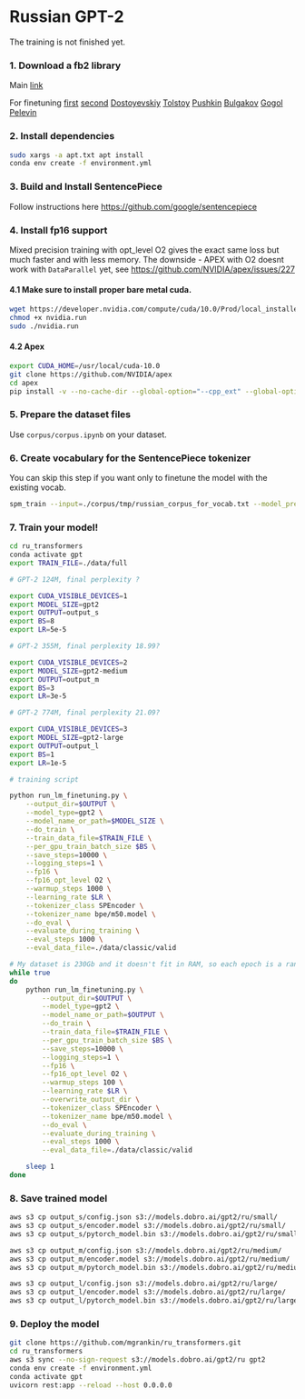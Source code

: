 # Russian GPT-2 

The training is not finished yet.

### 1. Download a fb2 library 

Main [link](https://booktracker.org/viewtopic.php?t=1198)

For finetuning [first](https://booktracker.org/viewtopic.php?t=43884) [second](https://booktracker.org/viewtopic.php?t=73891) [Dostoyevskiy](https://booktracker.org/viewtopic.php?t=7594) [Tolstoy](https://booktracker.org/viewtopic.php?t=8109) [Pushkin](https://booktracker.org/viewtopic.php?t=13615) [Bulgakov](https://booktracker.org/viewtopic.php?t=4397) [Gogol](https://booktracker.org/viewtopic.php?t=17643) [Pelevin](https://booktracker.org/viewtopic.php?t=48699)


### 2. Install dependencies
```bash
sudo xargs -a apt.txt apt install
conda env create -f environment.yml
```
### 3. Build and Install SentencePiece

Follow instructions here https://github.com/google/sentencepiece

### 4. Install fp16 support 

Mixed precision training with opt_level O2 gives the exact same loss but much faster and with less memory. The downside - APEX with O2 doesnt work with `DataParallel` yet, see https://github.com/NVIDIA/apex/issues/227

#### 4.1 Make sure to install proper bare metal cuda. 
```bash
wget https://developer.nvidia.com/compute/cuda/10.0/Prod/local_installers/cuda_10.0.130_410.48_linux -O nvidia.run
chmod +x nvidia.run
sudo ./nvidia.run
```
#### 4.2 Apex

```bash
export CUDA_HOME=/usr/local/cuda-10.0
git clone https://github.com/NVIDIA/apex
cd apex
pip install -v --no-cache-dir --global-option="--cpp_ext" --global-option="--cuda_ext" ./
```

### 5. Prepare the dataset files 
Use `corpus/corpus.ipynb` on your dataset.

### 6. Create vocabulary for the SentencePiece tokenizer

You can skip this step if you want only to finetune the model with the existing vocab.

```bash
spm_train --input=./corpus/tmp/russian_corpus_for_vocab.txt --model_prefix=bpe/m50 --vocab_size=50257 --user_defined_symbols='<|n|>'
```

### 7. Train your model!
``` bash
cd ru_transformers
conda activate gpt
export TRAIN_FILE=./data/full

# GPT-2 124M, final perplexity ?

export CUDA_VISIBLE_DEVICES=1
export MODEL_SIZE=gpt2
export OUTPUT=output_s
export BS=8
export LR=5e-5

# GPT-2 355M, final perplexity 18.99?

export CUDA_VISIBLE_DEVICES=2
export MODEL_SIZE=gpt2-medium
export OUTPUT=output_m
export BS=3
export LR=3e-5

# GPT-2 774M, final perplexity 21.09?

export CUDA_VISIBLE_DEVICES=3
export MODEL_SIZE=gpt2-large
export OUTPUT=output_l
export BS=1
export LR=1e-5

# training script

python run_lm_finetuning.py \
    --output_dir=$OUTPUT \
    --model_type=gpt2 \
    --model_name_or_path=$MODEL_SIZE \
    --do_train \
    --train_data_file=$TRAIN_FILE \
    --per_gpu_train_batch_size $BS \
    --save_steps=10000 \
    --logging_steps=1 \
    --fp16 \
    --fp16_opt_level O2 \
    --warmup_steps 1000 \
    --learning_rate $LR \
    --tokenizer_class SPEncoder \
    --tokenizer_name bpe/m50.model \
    --do_eval \
    --evaluate_during_training \
    --eval_steps 1000 \
    --eval_data_file=./data/classic/valid

# My dataset is 230Gb and it doesn't fit in RAM, so each epoch is a random sample from it. That is why the loop.
while true
do
    python run_lm_finetuning.py \
        --output_dir=$OUTPUT \
        --model_type=gpt2 \
        --model_name_or_path=$OUTPUT \
        --do_train \
        --train_data_file=$TRAIN_FILE \
        --per_gpu_train_batch_size $BS \
        --save_steps=10000 \
        --logging_steps=1 \
        --fp16 \
        --fp16_opt_level O2 \
        --warmup_steps 100 \
        --learning_rate $LR \
        --overwrite_output_dir \
        --tokenizer_class SPEncoder \
        --tokenizer_name bpe/m50.model \
        --do_eval \
        --evaluate_during_training \
        --eval_steps 1000 \
        --eval_data_file=./data/classic/valid

    sleep 1
done

```

### 8. Save trained model

``` bash
aws s3 cp output_s/config.json s3://models.dobro.ai/gpt2/ru/small/
aws s3 cp output_s/encoder.model s3://models.dobro.ai/gpt2/ru/small/
aws s3 cp output_s/pytorch_model.bin s3://models.dobro.ai/gpt2/ru/small/

aws s3 cp output_m/config.json s3://models.dobro.ai/gpt2/ru/medium/
aws s3 cp output_m/encoder.model s3://models.dobro.ai/gpt2/ru/medium/
aws s3 cp output_m/pytorch_model.bin s3://models.dobro.ai/gpt2/ru/medium/

aws s3 cp output_l/config.json s3://models.dobro.ai/gpt2/ru/large/
aws s3 cp output_l/encoder.model s3://models.dobro.ai/gpt2/ru/large/
aws s3 cp output_l/pytorch_model.bin s3://models.dobro.ai/gpt2/ru/large/
```

### 9. Deploy the model

``` bash
git clone https://github.com/mgrankin/ru_transformers.git
cd ru_transformers
aws s3 sync --no-sign-request s3://models.dobro.ai/gpt2/ru gpt2
conda env create -f environment.yml
conda activate gpt
uvicorn rest:app --reload --host 0.0.0.0
```